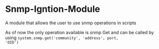 # Snmp-Igntion-Module
A module that allows the user to use snmp operations in scripts


As of now the only operation available is snmp Get and can be called by using <code>system.snmp.get('community', 'address', port, 'OID')</code>
